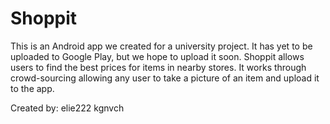 Shoppit
=======

This is an Android app we created for a university project. It has yet to be uploaded to Google Play, but we hope to upload it soon.
Shoppit allows users to find the best prices for items in nearby stores. It works through crowd-sourcing allowing any user to take a picture of an item and upload it to the app.

Created by:
elie222
kgnvch

